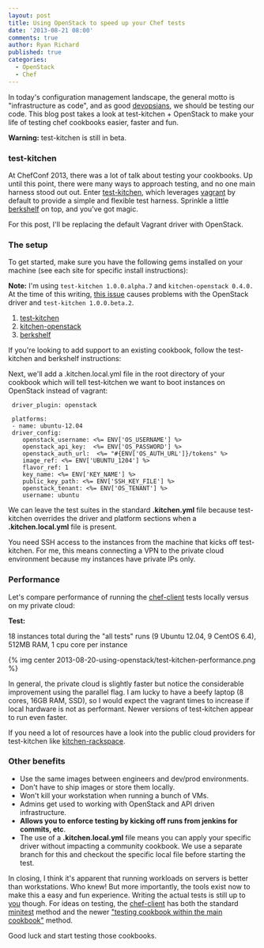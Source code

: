 ```yaml
---
layout: post
title: Using OpenStack to speed up your Chef tests
date: '2013-08-21 08:00'
comments: true
author: Ryan Richard
published: true
categories:
  - OpenStack
  - Chef
---
```


In today's configuration management landscape, the general motto is "infrastructure
as code", and as good [devopsians](https://www.youtube.com/watch?v=Md1MDHroXGU),
we should be testing our code. This blog post takes a look at test-kitchen +
OpenStack to make your life of testing chef cookbooks easier, faster and fun.

<!-- more -->

**Warning:** test-kitchen is still in beta.

### test-kitchen

At ChefConf 2013, there was a lot of talk about testing your cookbooks. Up until
this point, there were many ways to approach testing, and no one main harness
stood out out. Enter [test-kitchen](https://github.com/opscode/test-kitchen),
which leverages [vagrant](https://www.vagrantup.com/) by default to provide a
simple and flexible test harness. Sprinkle a little [berkshelf](https://berkshelf.com/)
on top, and you've got magic.

For this post, I'll be replacing the default Vagrant driver with OpenStack.

### The setup

To get started, make sure you have the following gems installed on your machine
(see each site for specific install instructions):

**Note:** I'm using `test-kitchen 1.0.0.alpha.7` and `kitchen-openstack 0.4.0.`
At the time of this writing, [this issue](https://github.com/opscode/test-kitchen/commit/d1f3134181bce6467f21c00726c03d6c0ba43674)
causes problems with the OpenStack driver and `test-kitchen 1.0.0.beta.2`.

1. [test-kitchen](https://github.com/opscode/test-kitchen)
1. [kitchen-openstack](https://github.com/RoboticCheese/kitchen-openstack)
1. [berkshelf](https://github.com/RiotGames/berkshelf)

If you're looking to add support to an existing cookbook, follow the test-kitchen
and berkshelf instructions:

Next, we'll add a .kitchen.local.yml file in the root directory of your cookbook which will tell test-kitchen we want to boot instances on OpenStack instead of vagrant:


	 driver_plugin: openstack

	 platforms:
	 - name: ubuntu-12.04
  	 driver_config:
    	openstack_username: <%= ENV['OS_USERNAME'] %>
    	openstack_api_key:  <%= ENV['OS_PASSWORD'] %>
    	openstack_auth_url:  <%= "#{ENV['OS_AUTH_URL']}/tokens" %>
    	image_ref: <%= ENV['UBUNTU_1204'] %>
    	flavor_ref: 1
    	key_name: <%= ENV['KEY_NAME'] %>
    	public_key_path: <%= ENV['SSH_KEY_FILE'] %>
    	openstack_tenant: <%= ENV['OS_TENANT'] %>
    	username: ubuntu

We can leave the test suites in the standard **.kitchen.yml** file because
test-kitchen overrides the driver and platform sections when a **.kitchen.local.yml**
file is present.

You need SSH access to the instances from the machine that kicks off test-kitchen.
For me, this means connecting a VPN to the private cloud environment because my
instances have private IPs only.

### Performance

Let's compare performance of running the [chef-client](https://github.com/opscode-cookbooks/chef-client)
tests locally versus on my private cloud:

**Test:**

18 instances total during the "all tests" runs (9 Ubuntu 12.04, 9 CentOS 6.4),
512MB RAM, 1 cpu core per instance

{% img center 2013-08-20-using-openstack/test-kitchen-performance.png %}

In general, the private cloud is slightly faster but notice the considerable
improvement using the parallel flag. I am lucky to have a beefy laptop (8 cores,
16GB RAM, SSD), so I would expect the vagrant times to increase if local hardware
is not as performant. Newer versions of test-kitchen appear to run even faster.

If you need a lot of resources have a look into the public cloud providers for
test-kitchen like [kitchen-rackspace](https://github.com/RoboticCheese/kitchen-rackspace).

### Other benefits

 - Use the same images between engineers and dev/prod environments.
 - Don't have to ship images or store them locally.
 - Won't kill your workstation when running a bunch of VMs.
 - Admins get used to working with OpenStack and API driven infrastructure.
 - **Allows you to enforce testing by kicking off runs from jenkins for commits, etc**.
 - The use of a **.kitchen.local.yml** file means you can apply your specific
   driver without impacting a community cookbook. We use a separate branch for
   this and checkout the specific local file before starting the test.

In closing, I think it's apparent that running workloads on servers is better
than workstations. Who knew! But more importantly, the tools exist now to make
this a easy and fun experience. Writing the actual tests is still up to
[you](https://devopsreactions.tumblr.com/post/52368854242/writing-unit-tests) though.
For ideas on testing, the [chef-client](https://github.com/opscode-cookbooks/chef-client)
has both the standard [minitest](https://github.com/opscode-cookbooks/chef-client/tree/master/files/default/tests/minitest)
method and the newer
["testing cookbook within the main cookbook"](https://github.com/opscode-cookbooks/chef-client/tree/master/test/cookbooks/chef-client_test) method.

Good luck and start testing those cookbooks.
